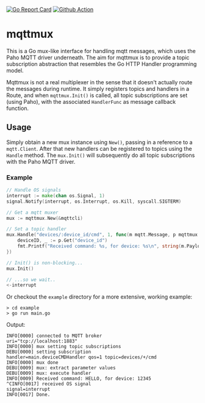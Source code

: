 [![Go Report Card](https://goreportcard.com/badge/github.com/Siteminds/mqttmux)](https://goreportcard.com/report/github.com/Siteminds/mqttmux)
[![Github Action](https://github.com/Siteminds/mqttmux/workflows/Go/badge.svg)](https://github.com/Siteminds/mqttmux/actions?query=workflow%3AGo)

# mqttmux

This is a Go mux-like interface for handling mqtt messages, which uses the Paho
MQTT driver underneath. The aim for mqttmux is to provide a topic subscription
abstraction that resembles the Go HTTP Handler programming model.

Mqttmux is not a real multiplexer in the sense that it doesn't actually route
the messages during runtime. It simply registers topics and handlers in a Route,
and when `mqttmux.Init()` is called, all topic subscriptions are set (using Paho),
with the associated `HandlerFunc` as message callback function.

## Usage

Simply obtain a new mux instance using `New()`, passing in a reference to a
`mqtt.Client`. After that new handlers can be registered to topics using the
`Handle` method. The `mux.Init()` will subsequently do all topic subscriptions
with the Paho MQTT driver.

### Example

```Go
// Handle OS signals
interrupt := make(chan os.Signal, 1)
signal.Notify(interrupt, os.Interrupt, os.Kill, syscall.SIGTERM)

// Get a mqtt muxer
mux := mqttmux.New(&mqttcli)

// Set a topic handler
mux.Handle("devices/:device_id/cmd", 1, func(m mqtt.Message, p mqttmux.MQTTParams) {
    deviceID, _ := p.Get("device_id")
    fmt.Printf("Received command: %s, for device: %s\n", string(m.Payload()), deviceID)
})

// Init() is non-blocking...
mux.Init()

// ...so we wait..
<-interrupt
```

Or checkout the `example` directory for a more extensive, working example:

```shell
> cd example
> go run main.go
```

Output:

```shell
INFO[0000] connected to MQTT broker                      uri="tcp://localhost:1883"
INFO[0000] mux setting topic subscriptions
DEBU[0000] setting subscription                          handler=main.deviceCMDHandler qos=1 topic=devices/+/cmd
INFO[0000] mux done
DEBU[0009] mux: extract parameter values
DEBU[0009] mux: execute handler
INFO[0009] Received command: HELLO, for device: 12345
^CINFO[0017] received OS signal                            signal=interrupt
INFO[0017] Done.
```
